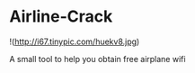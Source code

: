 # Airline-Crack

!(http://i67.tinypic.com/huekv8.jpg)

A small tool to help you obtain free airplane wifi


